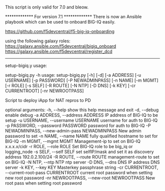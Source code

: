 This script is only valid for 7.0 and bleow. 

************* For version 7.1 *************
There is now an Ansible playbook which can be used to onboard BIG-IQ easily.

https://github.com/f5devcentral/f5-big-iq-onboarding

using the following galaxy roles:
https://galaxy.ansible.com/f5devcentral/bigiq_onboard 
https://galaxy.ansible.com/f5devcentral/register_dcd 

*********************************************


setup-bigiq.y usage:

setup-bigiq.py -h
usage: setup-bigiq.py [-h] [-d] [-a ADDRESS] [-u USERNAME] [-p PASSWORD]
                      [-P NEWADMINPASS] [-n NAME] [-m MGMT] [-r ROLE]
                      [-s SELF] [-R ROUTE] [-N NTP] [-D DNS] [-k KEY]
                      [-cr CURRENTROOT] [-nr NEWROOTPASS]

Script to deploy iApp for NAT repros to PD

optional arguments:
  -h, --help            show this help message and exit
  -d, --debug           enable debug
  -a ADDRESS, --address ADDRESS
                        IP address of BIG-IQ to be setup
  -u USERNAME, --username USERNAME
                        username for auth to BIG-IQ
  -p PASSWORD, --password PASSWORD
                        password for auth to BIG-IQ
  -P NEWADMINPASS, --new-admin-pass NEWADMINPASS
                        New admin password to set
  -n NAME, --name NAME  fully qualified hostname to set for BIG-IQ
  -m MGMT, --mgmt MGMT  Management-ip to set on BIG-IQ x.x.x.x/cidr
  -r ROLE, --role ROLE  Set BIG-IQ role to be big_iq or logging_node
  -s SELF, --self SELF  set selfIP/mask and set it as discovery address
                        192.0.2.100/24
  -R ROUTE, --route ROUTE
                        management-route to set on BIG-IQ
  -N NTP, --ntp NTP     ntp server
  -D DNS, --dns DNS     IP address DNS server
  -k KEY, --key KEY     Masterkey passphrase string
  -cr CURRENTROOT, --current-root-pass CURRENTROOT
                        current root password when setting new root password
  -nr NEWROOTPASS, --new-root NEWROOTPASS
                        New root pass when setting root password
